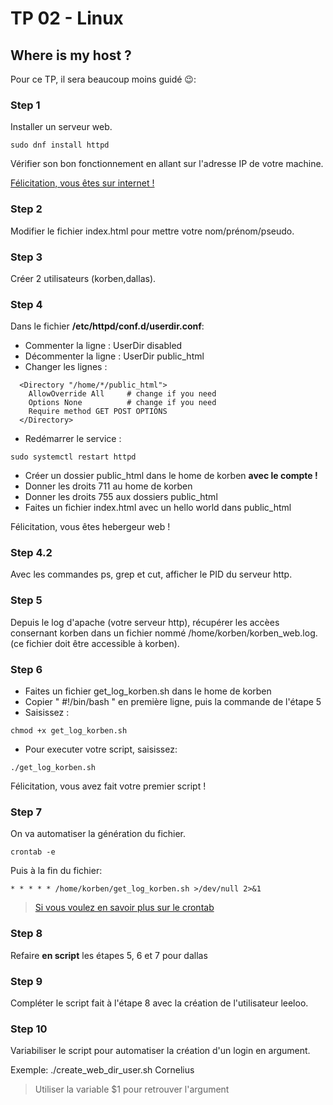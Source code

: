 # TP 02 - Linux
## Where is my host ?
Pour ce TP, il sera beaucoup moins guidé 😉:

### Step 1

Installer un serveur web.
```
sudo dnf install httpd
```
Vérifier son bon fonctionnement en allant sur l'adresse IP de votre machine.

[Félicitation, vous êtes sur internet !](https://www.youtube.com/watch?v=ouEudC6rS8E)

### Step 2

Modifier le fichier index.html pour mettre votre nom/prénom/pseudo.

### Step 3

Créer 2 utilisateurs (korben,dallas).

### Step 4

Dans le fichier **/etc/httpd/conf.d/userdir.conf**:
- Commenter la ligne : UserDir disabled 
- Décommenter la ligne : UserDir public_html 
- Changer les lignes : 
```
  <Directory "/home/*/public_html">
    AllowOverride All     # change if you need
    Options None          # change if you need
    Require method GET POST OPTIONS
  </Directory>
```
- Redémarrer le service :
```
sudo systemctl restart httpd
```
- Créer un dossier public_html dans le home de korben **avec le compte !**
- Donner les droits 711 au home de korben
- Donner les droits 755 aux dossiers public_html
- Faites un fichier index.html avec un hello world dans public_html

Félicitation, vous êtes hebergeur web !

### Step 4.2

Avec les commandes ps, grep et cut, afficher le PID du serveur http.

### Step 5

Depuis le log d'apache (votre serveur http), récupérer les accèes consernant korben dans un fichier nommé /home/korben/korben_web.log. (ce fichier doit être accessible à korben).

### Step 6

- Faites un fichier get_log_korben.sh dans le home de korben
- Copier " #!/bin/bash " en première ligne, puis la commande de l'étape 5
- Saisissez :
```
chmod +x get_log_korben.sh
```
- Pour executer votre script, saisissez:
```
./get_log_korben.sh
```
Félicitation, vous avez fait votre premier script !

### Step 7

On va automatiser la génération du fichier.
```
crontab -e
```
Puis à la fin du fichier:
```
* * * * * /home/korben/get_log_korben.sh >/dev/null 2>&1
```
> [Si vous voulez en savoir plus sur le crontab](https://crontab-generator.org/)

### Step 8

Refaire **en script** les étapes 5, 6 et 7 pour dallas

### Step 9

Compléter le script fait à l'étape 8 avec la création de l'utilisateur leeloo.

### Step 10

Variabiliser le script pour automatiser la création d'un login en argument.

Exemple: ./create_web_dir_user.sh Cornelius
> Utiliser la variable $1 pour retrouver l'argument

